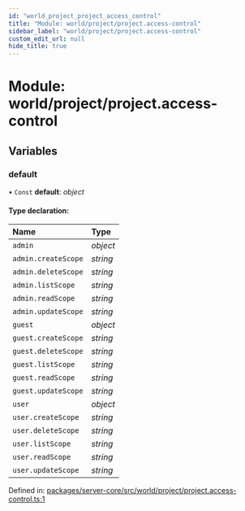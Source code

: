 ```yaml
---
id: "world_project_project_access_control"
title: "Module: world/project/project.access-control"
sidebar_label: "world/project/project.access-control"
custom_edit_url: null
hide_title: true
---
```


# Module: world/project/project.access-control

## Variables

### default

• `Const` **default**: *object*

#### Type declaration:

Name | Type |
:------ | :------ |
`admin` | *object* |
`admin.createScope` | *string* |
`admin.deleteScope` | *string* |
`admin.listScope` | *string* |
`admin.readScope` | *string* |
`admin.updateScope` | *string* |
`guest` | *object* |
`guest.createScope` | *string* |
`guest.deleteScope` | *string* |
`guest.listScope` | *string* |
`guest.readScope` | *string* |
`guest.updateScope` | *string* |
`user` | *object* |
`user.createScope` | *string* |
`user.deleteScope` | *string* |
`user.listScope` | *string* |
`user.readScope` | *string* |
`user.updateScope` | *string* |

Defined in: [packages/server-core/src/world/project/project.access-control.ts:1](https://github.com/xr3ngine/xr3ngine/blob/65dfcf39a/packages/server-core/src/world/project/project.access-control.ts#L1)
